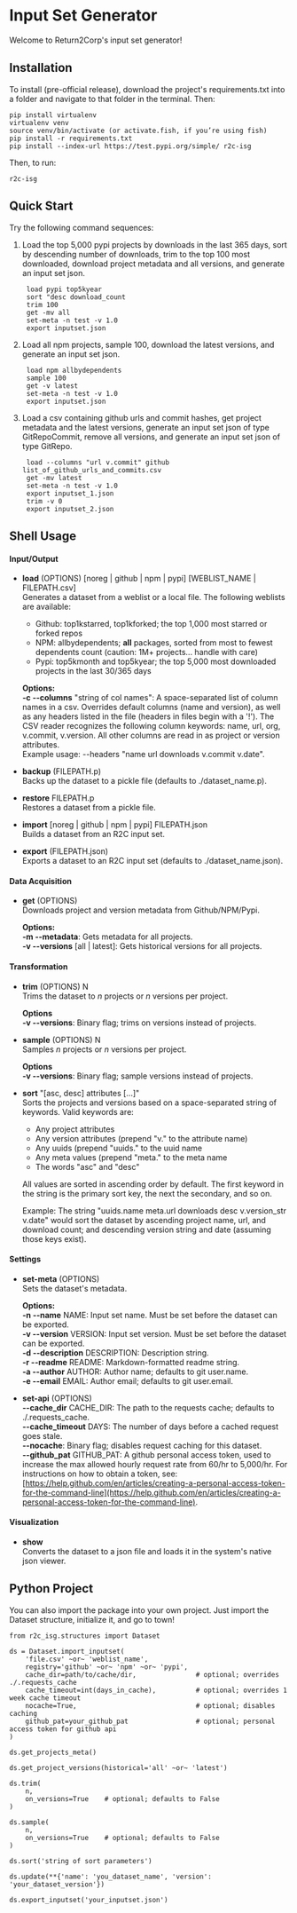 # Input Set Generator

Welcome to Return2Corp's input set generator!

## Installation
To install (pre-official release), download the project's requirements.txt into a folder and navigate to that folder in the terminal. Then:
```
pip install virtualenv
virtualenv venv
source venv/bin/activate (or activate.fish, if you’re using fish)
pip install -r requirements.txt
pip install --index-url https://test.pypi.org/simple/ r2c-isg
```

Then, to run:
```
r2c-isg
```

## Quick Start
Try the following command sequences:

1. Load the top 5,000 pypi projects by downloads in the last 365 days, sort by descending number of downloads, trim to the top 100 most downloaded, download project metadata and all versions, and generate an input set json.

	    load pypi top5kyear
    	sort "desc download_count
	    trim 100
	    get -mv all
    	set-meta -n test -v 1.0
	    export inputset.json

2. Load all npm projects, sample 100, download the latest versions, and generate an input set json.
		
        load npm allbydependents
		sample 100
	    get -v latest
    	set-meta -n test -v 1.0
	    export inputset.json

3. Load a csv containing github urls and commit hashes, get project metadata and the latest versions, generate an input set json of type GitRepoCommit, remove all versions, and generate an input set json of type GitRepo.

    	load --columns "url v.commit" github list_of_github_urls_and_commits.csv
	    get -mv latest
    	set-meta -n test -v 1.0
	    export inputset_1.json
    	trim -v 0
	    export inputset_2.json

## Shell Usage

#### Input/Output

- **load** (OPTIONS) [noreg | github | npm | pypi] [WEBLIST_NAME | FILEPATH.csv]<br>
	Generates a dataset from a weblist or a local file. The following weblists are available:
    - Github: top1kstarred, top1kforked; the top 1,000 most starred or forked repos<br>
    - NPM: allbydependents; **all** packages, sorted from most to fewest dependents count (caution: 1M+ projects... handle with care)<br>
    - Pypi: top5kmonth and top5kyear; the top 5,000 most downloaded projects in the last 30/365 days

	**Options:**<br>
    **-c --columns** "string of col names": A space-separated list of column names in a csv. Overrides default columns (name and version), as well as any headers listed in the file (headers in files begin with a '!'). The CSV reader recognizes the following column keywords: name, url, org, v.commit, v.version. All other columns are read in as project or version attributes.<br>
    Example usage: --headers "name url downloads v.commit v.date".

- **backup** (FILEPATH.p)<br>
	Backs up the dataset to a pickle file (defaults to ./dataset_name.p).

- **restore** FILEPATH.p<br>
	Restores a dataset from a pickle file.

- **import** [noreg | github | npm | pypi] FILEPATH.json<br>
	Builds a dataset from an R2C input set.

- **export** (FILEPATH.json)<br>
	Exports a dataset to an R2C input set (defaults to ./dataset_name.json).

#### Data Acquisition

- **get** (OPTIONS)<br>
	Downloads project and version metadata from Github/NPM/Pypi.

	**Options:**<br>
    **-m --metadata**: Gets metadata for all projects.<br>
    **-v --versions** [all | latest]: Gets historical versions for all projects.

#### Transformation

- **trim** (OPTIONS) N<br>
	Trims the dataset to *n* projects or *n* versions per project.
    
    **Options**<br>
    **-v --versions**: Binary flag; trims on versions instead of projects.

- **sample** (OPTIONS) N<br>
	Samples *n* projects or *n* versions per project.
    
    **Options**<br>
    **-v --versions**: Binary flag; sample versions instead of projects.

- **sort** "[asc, desc] attributes [...]"<br>
	Sorts the projects and versions based on a space-separated string of keywords. Valid keywords are:
    - Any project attributes
    - Any version attributes (prepend "v." to the attribute name)
    - Any uuids (prepend "uuids." to the uuid name
    - Any meta values (prepend "meta." to the meta name
    - The words "asc" and "desc"
    
    All values are sorted in ascending order by default. The first keyword in the string is the primary sort key, the next the secondary, and so on.

    Example: The string "uuids.name meta.url downloads desc v.version_str v.date" would sort the dataset by ascending project name, url, and download count; and descending version string and date (assuming those keys exist).


#### Settings

- **set-meta** (OPTIONS)<br>
	Sets the dataset's metadata.

	**Options:**<br>
	**-n --name** NAME: Input set name. Must be set before the dataset can be exported.<br>
    **-v --version** VERSION: Input set version. Must be set before the dataset can be exported.<br>
    **-d --description** DESCRIPTION: Description string.<br>
    **-r --readme** README: Markdown-formatted readme string.<br>
    **-a --author** AUTHOR: Author name; defaults to git user.name.<br>
    **-e --email** EMAIL: Author email; defaults to git user.email.<br>

- **set-api** (OPTIONS)<br>
	**--cache_dir** CACHE_DIR: The path to the requests cache; defaults to ./.requests_cache.<br>
    **--cache_timeout** DAYS: The number of days before a cached request goes stale.<br>
    **--nocache**: Binary flag; disables request caching for this dataset.<br>
    **--github_pat** GITHUB_PAT: A github personal access token, used to increase the max allowed hourly request rate from 60/hr to 5,000/hr. For instructions on how to obtain a token, see: [https://help.github.com/en/articles/creating-a-personal-access-token-for-the-command-line](https://help.github.com/en/articles/creating-a-personal-access-token-for-the-command-line). 

#### Visualization

- **show**<br>
	Converts the dataset to a json file and loads it in the system's native json viewer.

## Python Project

You can also import the package into your own project. Just import the Dataset structure, initialize it, and go to town!

```
from r2c_isg.structures import Dataset

ds = Dataset.import_inputset(
    'file.csv' ~or~ 'weblist_name',
    registry='github' ~or~ 'npm' ~or~ 'pypi',
    cache_dir=path/to/cache/dir,               # optional; overrides ./.requests_cache
    cache_timeout=int(days_in_cache),          # optional; overrides 1 week cache timeout
    nocache=True,                              # optional; disables caching
    github_pat=your_github_pat                 # optional; personal access token for github api
)

ds.get_projects_meta()

ds.get_project_versions(historical='all' ~or~ 'latest')

ds.trim(
	n,
    on_versions=True	# optional; defaults to False
)

ds.sample(
	n,
    on_versions=True	# optional; defaults to False
)

ds.sort('string of sort parameters')

ds.update(**{'name': 'you_dataset_name', 'version': 'your_dataset_version'})

ds.export_inputset('your_inputset.json')
```
